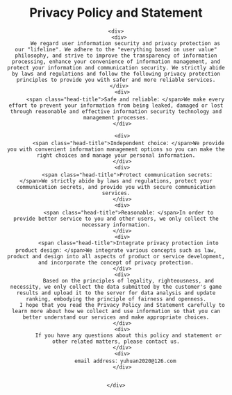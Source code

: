 <!DOCTYPE html>
<html>
  <head>
    <meta charset='utf-8'>
    <meta http-equiv="X-UA-Compatible" content="chrome=1">
    <link href='https://fonts.googleapis.com/css?family=Chivo:900' rel='stylesheet' type='text/css'>
    <link rel="stylesheet" type="text/css" href="stylesheets/stylesheet.css" media="screen">
    <link rel="stylesheet" type="text/css" href="stylesheets/pygment_trac.css" media="screen">
    <link rel="stylesheet" type="text/css" href="stylesheets/print.css" media="print">
    <!--[if lt IE 9]>
    <script src="//html5shiv.googlecode.com/svn/trunk/html5.js"></script>
    <![endif]-->
  </head>

  <body lang="zh-CN" class="reader-black-font">
    <center> 
      <h1>Privacy Policy and Statement</h1>
    
    
    <div>
      <div>
          We regard user information security and privacy protection as our "lifeline". We adhere to the "everything based on user value" philosophy, and strive to improve the transparency of information processing, enhance your convenience of information management, and protect your information and communication security. We strictly abide by laws and regulations and follow the following privacy protection principles to provide you with safer and more reliable services.
      </div>
        <div>
          <span class="head-title">Safe and reliable：</span>We make every effort to prevent your information from being leaked, damaged or lost through reasonable and effective information security technology and management processes.
        </div>

        <div>
            <span class="head-title">Independent choice：</span>We provide you with convenient information management options so you can make the right choices and manage your personal information.
        </div>
        <div>
            <span class="head-title">Protect communication secrets：</span>We strictly abide by laws and regulations, protect your communication secrets, and provide you with secure communication services.
        </div>
        <div>
            <span class="head-title">Reasonable：</span>In order to provide better service to you and other users, we only collect the necessary information.
        </div>
        <div>
            <span class="head-title">Integrate privacy protection into product design：</span>We integrate various concepts such as law, product and design into all aspects of product or service development, and incorporate the concept of privacy protection.
        </div>
        <div>
            Based on the principles of legality, righteousness, and necessity, we only collect the data submitted by the customer's game results and upload it to the server for data analysis and update ranking, embodying the principle of fairness and openness.
        I hope that you read the Privacy Policy and Statement carefully to learn more about how we collect and use information so that you can better understand our services and make appropriate choices.
        </div>
        <div>
            If you have any questions about this policy and statement or other related matters, please contact us.
        </div>
        <div>
          email address：yuhuan2020@126.com
        </div>
        
      
    </div>
</html>
